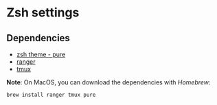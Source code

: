 # Zsh settings

## Dependencies

- [zsh theme - pure](https://github.com/sindresorhus/pure)
- [ranger](https://github.com/ranger/ranger)
- [tmux](https://github.com/tmux/tmux)

**Note**: On MacOS, you can download the dependencies with *Homebrew*:

```bash
brew install ranger tmux pure
```
